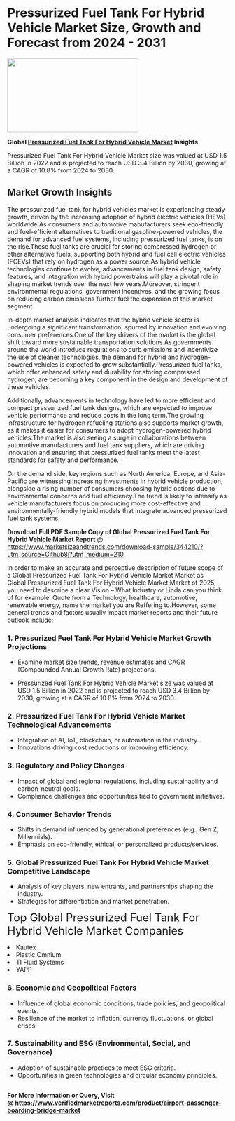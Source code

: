 <H1>Pressurized Fuel Tank For Hybrid Vehicle Market Size, Growth and Forecast from 2024 - 2031</H1><img class="aligncenter size-medium wp-image-584254" src="https://thirdeyenews.in/wp-content/uploads/2024/09/Global-Market-Research-300x168.jpeg" alt="" width="300" height="168" /><p><strong>Global&nbsp;<a href="https://www.marketsizeandtrends.com/download-sample/344210/?utm_source=Github8j?utm_medium=210">Pressurized Fuel Tank For Hybrid Vehicle Market</a> Insights</strong></p><p>Pressurized Fuel Tank For Hybrid Vehicle Market size was valued at USD 1.5 Billion in 2022 and is projected to reach USD 3.4 Billion by 2030, growing at a CAGR of 10.8% from 2024 to 2030.</p><p><h2>Market Growth Insights</h2> <p>The pressurized fuel tank for hybrid vehicles market is experiencing steady growth, driven by the increasing adoption of hybrid electric vehicles (HEVs) worldwide.As consumers and automotive manufacturers seek eco-friendly and fuel-efficient alternatives to traditional gasoline-powered vehicles, the demand for advanced fuel systems, including pressurized fuel tanks, is on the rise.These fuel tanks are crucial for storing compressed hydrogen or other alternative fuels, supporting both hybrid and fuel cell electric vehicles (FCEVs) that rely on hydrogen as a power source.As hybrid vehicle technologies continue to evolve, advancements in fuel tank design, safety features, and integration with hybrid powertrains will play a pivotal role in shaping market trends over the next few years.Moreover, stringent environmental regulations, government incentives, and the growing focus on reducing carbon emissions further fuel the expansion of this market segment.</p> <p>In-depth market analysis indicates that the hybrid vehicle sector is undergoing a significant transformation, spurred by innovation and evolving consumer preferences.One of the key drivers of the market is the global shift toward more sustainable transportation solutions.As governments around the world introduce regulations to curb emissions and incentivize the use of cleaner technologies, the demand for hybrid and hydrogen-powered vehicles is expected to grow substantially.Pressurized fuel tanks, which offer enhanced safety and durability for storing compressed hydrogen, are becoming a key component in the design and development of these vehicles.</p> <p>Additionally, advancements in technology have led to more efficient and compact pressurized fuel tank designs, which are expected to improve vehicle performance and reduce costs in the long term.The growing infrastructure for hydrogen refueling stations also supports market growth, as it makes it easier for consumers to adopt hydrogen-powered hybrid vehicles.The market is also seeing a surge in collaborations between automotive manufacturers and fuel tank suppliers, which are driving innovation and ensuring that pressurized fuel tanks meet the latest standards for safety and performance.</p> <p>On the demand side, key regions such as North America, Europe, and Asia-Pacific are witnessing increasing investments in hybrid vehicle production, alongside a rising number of consumers choosing hybrid options due to environmental concerns and fuel efficiency.The trend is likely to intensify as vehicle manufacturers focus on producing more cost-effective and environmentally-friendly hybrid models that integrate advanced pressurized fuel tank systems.</p> <p><span class=""><strong>Download Full PDF Sample Copy of Global Pressurized Fuel Tank For Hybrid Vehicle Market Report</strong> @ <a href="https://www.marketsizeandtrends.com/download-sample/344210/?utm_source=Github8j?utm_medium=210" target="_blank">https://www.marketsizeandtrends.com/download-sample/344210/?utm_source=Github8j?utm_medium=210</a></span></p><p>In order to make an accurate and perceptive description of future scope of a Global&nbsp;Pressurized Fuel Tank For Hybrid Vehicle Market Market as Global&nbsp;Pressurized Fuel Tank For Hybrid Vehicle Market Market of 2025, you need to describe a clear Vision &ndash; What Industry or Linda can you think of for example: Quote from a Technology, healthcare, automotive, renewable energy, name the market you are Reffering to.However, some general trends and factors usually impact market reports and their future outlook include:</p><h3>1.&nbsp;<strong>Pressurized Fuel Tank For Hybrid Vehicle Market Growth Projections</strong></h3><ul><li>Examine market size trends, revenue estimates and CAGR (Compounded Annual Growth Rate) projections.</li><li><p>Pressurized Fuel Tank For Hybrid Vehicle Market size was valued at USD 1.5 Billion in 2022 and is projected to reach USD 3.4 Billion by 2030, growing at a CAGR of 10.8% from 2024 to 2030.</p></li></ul><h3>2.&nbsp;<strong>Pressurized Fuel Tank For Hybrid Vehicle Market Technological Advancements</strong></h3><ul><li>Integration of AI, IoT, blockchain, or automation in the industry.</li><li>Innovations driving cost reductions or improving efficiency.</li></ul><h3>3.&nbsp;<strong>Regulatory and Policy Changes</strong></h3><ul><li>Impact of global and regional regulations, including sustainability and carbon-neutral goals.</li><li>Compliance challenges and opportunities tied to government initiatives.</li></ul><h3>4.&nbsp;<strong>Consumer Behavior Trends</strong></h3><ul><li>Shifts in demand influenced by generational preferences (e.g., Gen Z, Millennials).</li><li>Emphasis on eco-friendly, ethical, or personalized products/services.</li></ul><h3>5.&nbsp;<strong>Global Pressurized Fuel Tank For Hybrid Vehicle Market Competitive Landscape</strong></h3><ul><li>Analysis of key players, new entrants, and partnerships shaping the industry.</li><li>Strategies for differentiation and market penetration.</li></ul><p data-pm-slice="1 1 []"><span style="color: inherit; font-family: inherit; font-size: 25px;">Top Global Pressurized Fuel Tank For Hybrid Vehicle Market Companies</span></p><div class="" data-test-id=""><p><li>Kautex</li><li> Plastic Omnium</li><li> TI Fluid Systems</li><li> YAPP</li></p></div><h3>6.&nbsp;<strong>Economic and Geopolitical Factors</strong></h3><ul><li>Influence of global economic conditions, trade policies, and geopolitical events.</li><li>Resilience of the market to inflation, currency fluctuations, or global crises.</li></ul><h3>7.&nbsp;<strong>Sustainability and ESG (Environmental, Social, and Governance)</strong></h3><ul><li>Adoption of sustainable practices to meet ESG criteria.</li><li>Opportunities in green technologies and circular economy principles.</li></ul><h2><strong style="font-size: 14px;">For More Information or Query, Visit @&nbsp;</strong><a style="background-color: #ffffff; font-size: 14px;" href="https://www.marketsizeandtrends.com/report/pressurized-fuel-tank-for-hybrid-vehicle-market/" target="_blank">https://www.verifiedmarketreports.com/product/airport-passenger-boarding-bridge-market</a></h2>
